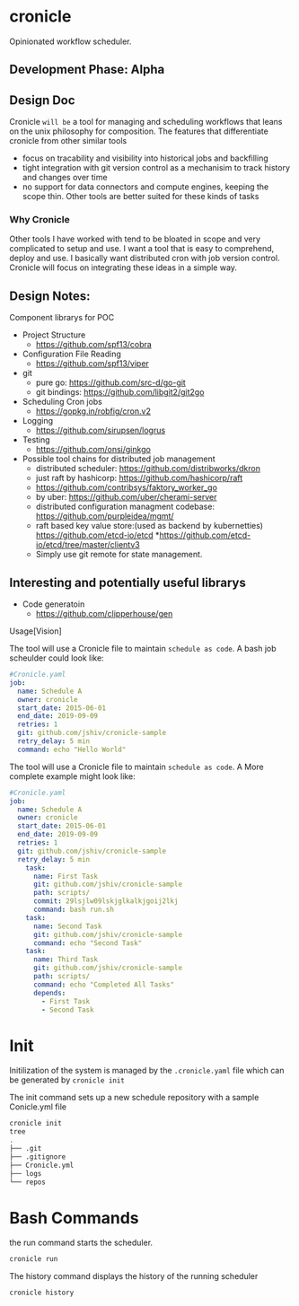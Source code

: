 # cronicle
Opinionated workflow scheduler.

## Development Phase: Alpha


Design Doc
----------

Cronicle `will be` a tool for managing and scheduling workflows that leans on the unix philosophy for composition. The features that differentiate cronicle from other similar tools
* focus on tracability and visibility into historical jobs and backfilling
* tight integration with git version control as a mechanisim to track history and changes over time
* no support for data connectors and compute engines, keeping the scope thin. Other tools are better suited for these kinds of tasks


### Why Cronicle
  Other tools I have worked with tend to be bloated in scope and very complicated to setup and use. I want a tool that is easy to comprehend, deploy and use. I basically want distributed cron with job version control. Cronicle will focus on integrating these ideas in a simple way.


## Design Notes:
  Component librarys for POC
* Project Structure
  * https://github.com/spf13/cobra
* Configuration File Reading
  * https://github.com/spf13/viper
* git
  * pure go: https://github.com/src-d/go-git
  * git bindings: https://github.com/libgit2/git2go
* Scheduling Cron jobs
  * https://gopkg.in/robfig/cron.v2
* Logging
  * https://github.com/sirupsen/logrus
* Testing
  * https://github.com/onsi/ginkgo
* Possible tool chains for distributed job management
  * distributed scheduler: https://github.com/distribworks/dkron
  * just raft by hashicorp: https://github.com/hashicorp/raft
  * https://github.com/contribsys/faktory_worker_go
  * by uber: https://github.com/uber/cherami-server
  * distributed configuration managment codebase: https://github.com/purpleidea/mgmt/
  * raft based key value store:(used as backend by kubernetties) https://github.com/etcd-io/etcd
    *https://github.com/etcd-io/etcd/tree/master/clientv3
  * Simply use git remote for state management.

## Interesting and potentially useful librarys
  * Code generatoin
    * https://github.com/clipperhouse/gen


Usage[Vision]

The tool will use a Cronicle file to maintain `schedule as code`.
A bash job scheulder could look like:
```yaml
#Cronicle.yaml 
job: 
  name: Schedule A
  owner: cronicle
  start_date: 2015-06-01
  end_date: 2019-09-09
  retries: 1
  git: github.com/jshiv/cronicle-sample
  retry_delay: 5 min
  command: echo "Hello World"
```

The tool will use a Cronicle file to maintain `schedule as code`.
A More complete example might look like:
```yaml
#Cronicle.yaml 
job: 
  name: Schedule A
  owner: cronicle
  start_date: 2015-06-01
  end_date: 2019-09-09
  retries: 1
  git: github.com/jshiv/cronicle-sample
  retry_delay: 5 min
    task: 
      name: First Task
      git: github.com/jshiv/cronicle-sample
      path: scripts/
      commit: 29lsjlw09lskjglkalkjgoij2lkj
      command: bash run.sh
    task:
      name: Second Task
      git: github.com/jshiv/cronicle-sample
      command: echo "Second Task"
    task:
      name: Third Task
      git: github.com/jshiv/cronicle-sample
      path: scripts/
      command: echo "Completed All Tasks"
      depends:
        - First Task
        - Second Task
```

# Init
Initilization of the system is managed by the `.cronicle.yaml` file which can be generated by `cronicle init`

The init command sets up a new schedule repository with a sample Conicle.yml file
```bash
cronicle init
tree
.
├── .git
├── .gitignore
├── Cronicle.yml
├── logs
└── repos
```

# Bash Commands
the run command starts the scheduler.
```bash
cronicle run
```

The history command displays the history of the running scheduler
```bash
cronicle history
```



